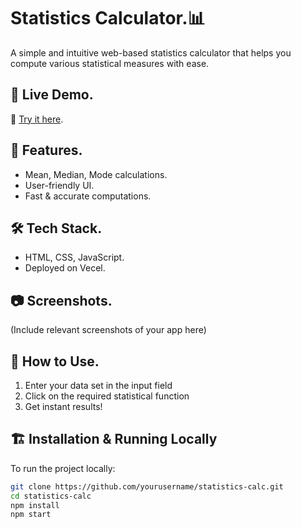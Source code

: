 # Statistics Calculator.📊  

A simple and intuitive web-based statistics calculator that helps you compute various statistical measures with ease.  

## 🚀 Live Demo. 
🔗 [Try it here](https://statistics-calc.vercel.app/).

## 📌 Features.  
- Mean, Median, Mode calculations.  
- User-friendly UI.  
- Fast & accurate computations. 

## 🛠️ Tech Stack.  
- HTML, CSS, JavaScript.  
- Deployed on Vecel. 

## 📷 Screenshots.  
(Include relevant screenshots of your app here)  

## 🎯 How to Use.  
1. Enter your data set in the input field  
2. Click on the required statistical function  
3. Get instant results!  

## 🏗️ Installation & Running Locally  
To run the project locally:  
```bash
git clone https://github.com/yourusername/statistics-calc.git
cd statistics-calc
npm install
npm start
